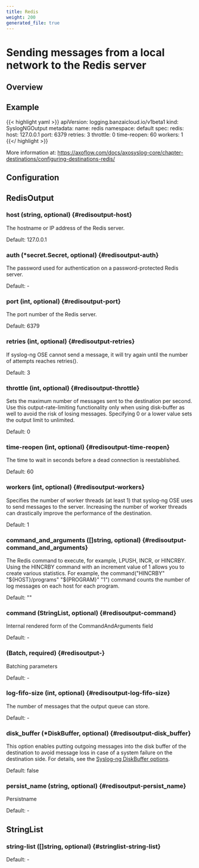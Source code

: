 ```yaml
---
title: Redis
weight: 200
generated_file: true
---
```


# Sending messages from a local network to the Redis server
## Overview

## Example

{{< highlight yaml >}}
apiVersion: logging.banzaicloud.io/v1beta1
kind: SyslogNGOutput
metadata:
  name: redis
  namespace: default
spec:
  redis:
    host: 127.0.0.1
	port: 6379
	retries: 3
	throttle: 0
	time-reopen: 60
	workers: 1
{{</ highlight >}}

More information at: https://axoflow.com/docs/axosyslog-core/chapter-destinations/configuring-destinations-redis/


## Configuration
## RedisOutput

### host (string, optional) {#redisoutput-host}

The hostname or IP address of the Redis server.

Default: 127.0.0.1

### auth (*secret.Secret, optional) {#redisoutput-auth}

The password used for authentication on a password-protected Redis server. 

Default: -

### port (int, optional) {#redisoutput-port}

The port number of the Redis server.

Default: 6379

### retries (int, optional) {#redisoutput-retries}

If syslog-ng OSE cannot send a message, it will try again until the number of attempts reaches retries().

Default: 3

### throttle (int, optional) {#redisoutput-throttle}

Sets the maximum number of messages sent to the destination per second. Use this output-rate-limiting functionality only when using disk-buffer as well to avoid the risk of losing messages. Specifying 0 or a lower value sets the output limit to unlimited.

Default: 0

### time-reopen (int, optional) {#redisoutput-time-reopen}

The time to wait in seconds before a dead connection is reestablished.

Default: 60

### workers (int, optional) {#redisoutput-workers}

Specifies the number of worker threads (at least 1) that syslog-ng OSE uses to send messages to the server. Increasing the number of worker threads can drastically improve the performance of the destination.

Default: 1

### command_and_arguments ([]string, optional) {#redisoutput-command_and_arguments}

The Redis command to execute, for example, LPUSH, INCR, or HINCRBY. Using the HINCRBY command with an increment value of 1 allows you to create various statistics. For example, the command("HINCRBY" "${HOST}/programs" "${PROGRAM}" "1") command counts the number of log messages on each host for each program.

Default: ""

### command (StringList, optional) {#redisoutput-command}

Internal rendered form of the CommandAndArguments field 

Default: -

###  (Batch, required) {#redisoutput-}

Batching parameters 

Default: -

### log-fifo-size (int, optional) {#redisoutput-log-fifo-size}

The number of messages that the output queue can store. 

Default: -

### disk_buffer (*DiskBuffer, optional) {#redisoutput-disk_buffer}

This option enables putting outgoing messages into the disk buffer of the destination to avoid message loss in case of a system failure on the destination side. For details, see the [Syslog-ng DiskBuffer options](../disk_buffer/).

Default: false

### persist_name (string, optional) {#redisoutput-persist_name}

Persistname 

Default: -


## StringList

### string-list ([]string, optional) {#stringlist-string-list}

Default: -


